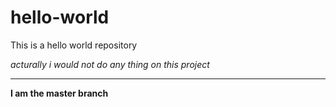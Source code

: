 # hello-world
This is a hello world repository

*acturally i would not do any thing on this project*
***
**I am the master branch**
